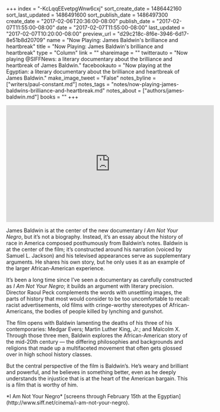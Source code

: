 +++
index = "-KcLqqEEvetpgWnw6cxj"
sort_create_date = 1486442160
sort_last_updated = 1486491600
sort_publish_date = 1486497300
create_date = "2017-02-06T20:36:00-08:00"
publish_date = "2017-02-07T11:55:00-08:00"
date = "2017-02-07T11:55:00-08:00"
last_updated = "2017-02-07T10:20:00-08:00"
preview_url = "d29c218c-8f6e-3946-6d17-8e51b8d20709"
name = "Now Playing: James Baldwin's brilliance and heartbreak"
title = "Now Playing: James Baldwin's brilliance and heartbreak"
type = "Column"
link = ""
shareimage = ""
twitterauto = "Now playing @SIFFNews: a literary documentary about the brilliance and heartbreak of James Baldwin."
facebookauto = "Now playing at the Egyptian: a literary documentary about the brilliance and heartbreak of James Baldwin."
make_image_tweet = "False"
notes_byline = ["writers/paul-constant.md"]
notes_tags = "notes/now-playing-james-baldwins-brilliance-and-heartbreak.md"
notes_about = ["authors/james-baldwin.md"]
books = ""
+++
<iframe width="560" height="315" src="https://www.youtube.com/embed/t_JEkBN5tWo?rel=0" frameborder="0" allowfullscreen></iframe>

James Baldwin is at the center of the new documentary *I Am Not Your Negro*, but it’s not a biography. Instead, it’s an essay about the history of race in America composed posthumously from Baldwin’s notes. Baldwin is at the center of the film; it’s constructed around his narration (voiced by Samuel L. Jackson) and his televised appearances serve as supplementary arguments. He shares his own story, but he only uses it as an example of the larger African-American experience.

It’s been a long time since I’ve seen a documentary as carefully constructed as *I Am Not Your Negro*; it builds an argument with literary precision. Director Raoul Peck complements the words with unsettling images, the parts of history that most would consider to be too uncomfortable to recall: racist advertisements, old films with cringe-worthy stereotypes of African-Americans, the bodies of people killed by lynching and gunshot.

The film opens with Baldwin lamenting the deaths of his three of his contemporaries: Medgar Evers; Martin Luther King, Jr.; and Malcolm X. Through those three men, Baldwin explores the African-American story of the mid-20th century — the differing philosophies and backgrounds and religions that made up a multifaceted movement that often gets glossed over in high school history classes.

But the central perspective of the film is Baldwin’s. He’s weary and brilliant and powerful, and he believes in something better, even as he deeply understands the injustice that is at the heart of the American bargain. This is a film that is worthy of him.

<p class="footer">*I Am Not Your Negro* [screens through February 15th at the Egyptian](http://www.siff.net/cinema/i-am-not-your-negro).</p>

